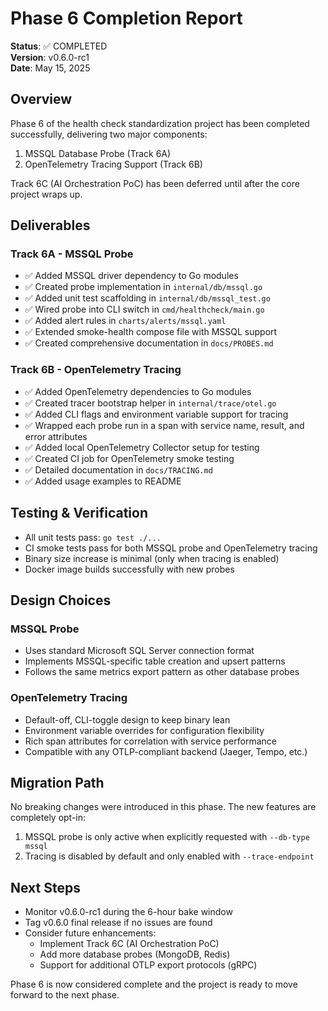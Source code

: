 # Phase 6 Completion Report

**Status**: ✅ COMPLETED  
**Version**: v0.6.0-rc1  
**Date**: May 15, 2025  

## Overview

Phase 6 of the health check standardization project has been completed successfully, delivering two major components:

1. MSSQL Database Probe (Track 6A)
2. OpenTelemetry Tracing Support (Track 6B)

Track 6C (AI Orchestration PoC) has been deferred until after the core project wraps up.

## Deliverables

### Track 6A - MSSQL Probe

- ✅ Added MSSQL driver dependency to Go modules
- ✅ Created probe implementation in `internal/db/mssql.go`
- ✅ Added unit test scaffolding in `internal/db/mssql_test.go`
- ✅ Wired probe into CLI switch in `cmd/healthcheck/main.go`
- ✅ Added alert rules in `charts/alerts/mssql.yaml`
- ✅ Extended smoke-health compose file with MSSQL support
- ✅ Created comprehensive documentation in `docs/PROBES.md`

### Track 6B - OpenTelemetry Tracing

- ✅ Added OpenTelemetry dependencies to Go modules
- ✅ Created tracer bootstrap helper in `internal/trace/otel.go`
- ✅ Added CLI flags and environment variable support for tracing
- ✅ Wrapped each probe run in a span with service name, result, and error attributes
- ✅ Added local OpenTelemetry Collector setup for testing
- ✅ Created CI job for OpenTelemetry smoke testing
- ✅ Detailed documentation in `docs/TRACING.md`
- ✅ Added usage examples to README

## Testing & Verification

- All unit tests pass: `go test ./...`
- CI smoke tests pass for both MSSQL probe and OpenTelemetry tracing
- Binary size increase is minimal (only when tracing is enabled)
- Docker image builds successfully with new probes

## Design Choices

### MSSQL Probe
- Uses standard Microsoft SQL Server connection format
- Implements MSSQL-specific table creation and upsert patterns
- Follows the same metrics export pattern as other database probes

### OpenTelemetry Tracing
- Default-off, CLI-toggle design to keep binary lean
- Environment variable overrides for configuration flexibility
- Rich span attributes for correlation with service performance
- Compatible with any OTLP-compliant backend (Jaeger, Tempo, etc.)

## Migration Path

No breaking changes were introduced in this phase. The new features are completely opt-in:

1. MSSQL probe is only active when explicitly requested with `--db-type mssql`
2. Tracing is disabled by default and only enabled with `--trace-endpoint`

## Next Steps

- Monitor v0.6.0-rc1 during the 6-hour bake window
- Tag v0.6.0 final release if no issues are found
- Consider future enhancements:
  - Implement Track 6C (AI Orchestration PoC)
  - Add more database probes (MongoDB, Redis)
  - Support for additional OTLP export protocols (gRPC)

Phase 6 is now considered complete and the project is ready to move forward to the next phase.